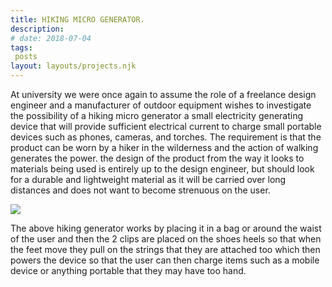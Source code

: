 ```yaml
---
title: HIKING MICRO GENERATOR.
description: 
# date: 2018-07-04
tags:
 posts
layout: layouts/projects.njk
---
```


<style>
    @media screen and (max-width: 915px) {
   footer{
    display:none;
   }

}
</style>

At university we were once again to assume the role of a freelance design engineer and a manufacturer of outdoor equipment wishes to investigate the possibility of a hiking micro generator a small electricity generating device that will provide sufficient electrical current to charge small portable devices such as phones, cameras, and torches. The requirement is that the product can be worn by a hiker in the wilderness and the action of walking generates the power. the design of the product from the way it looks to materials being used is entirely up to the design engineer, but should look for a durable and lightweight material as it will be carried over long distances and does not want to become strenuous on the user.

<div class="project-image-container">
<img src="../../img/projects/HikingMicroGenerator.png" class="project-image-one-vertical" />
</div>


The above hiking generator works by placing it in a bag or around the waist of the user and then the 2 clips are placed on the shoes heels so that when the feet move they pull on the strings that they are attached too which then powers the device so that the user can then charge items such as a mobile device or anything portable that they may have too hand.
